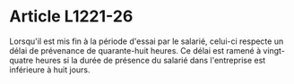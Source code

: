 # Article L1221-26

Lorsqu'il est mis fin à la période d'essai par le salarié, celui-ci respecte un délai de prévenance de quarante-huit heures. Ce délai est ramené à vingt-quatre heures si la durée de présence du salarié dans l'entreprise est inférieure à huit jours.